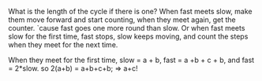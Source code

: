 
What is the length of the cycle if there is one?
When fast meets slow, make them move forward and start counting, when they meet again, get the counter. `cause fast goes one more round than slow.
Or when fast meets slow for the first time, fast stops, slow keeps moving, and count the steps when they meet for the next time.

When they meet for the first time, slow = a + b, fast = a +b + c + b, and fast = 2*slow. so 2(a+b) = a+b+c+b; => a+c!
